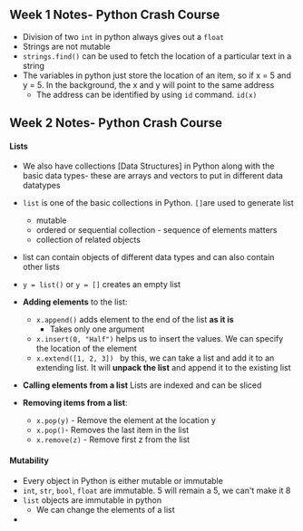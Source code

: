 
## Week 1 Notes- Python Crash Course

* Division of two `int` in python always gives out a `float `
* Strings are not mutable 
* `strings.find()` can be used to fetch the location of a particular text in a string
* The variables in python just store the location of an item,  so if x = 5 and y = 5. In the background, the x and y will point to the same address
	* The address can be identified by using `id` command. `id(x)`

## Week 2 Notes- Python Crash Course

#### Lists
* We also have collections [Data Structures] in Python along with the basic data types- these are arrays and vectors to put in different data datatypes

* `list` is one of the basic collections in Python. `[]`are used to generate list 
	* mutable
	* ordered or sequential collection - sequence of elements matters
	* collection of related objects
* list can contain objects of different data types and can also contain other lists
* `y = list()` or `y = []` creates an empty list 

* **Adding elements** to the list:
	* `x.append()` adds element to the end of the list **as it is**
		* Takes only one argument
	* `x.insert(0, "Half")` helps us to insert the values. We can specify the location of the element 
	* `x.extend([1, 2, 3]) ` by this, we can take a list and add it to an extending list. It will **unpack the list** and append it to the existing list

* **Calling elements from a list** Lists are indexed and can be sliced
* **Removing items from a list**:
	* `x.pop(y)` - Remove the element at the location y
	* `x.pop()`- Removes the last item in the list
	* `x.remove(z)` - Remove first z from the list
	
#### Mutability
* Every object in Python is either mutable or immutable
* `int`,  `str`, `bool`, `float` are immutable. 5 will remain a 5, we can't make it 8 
* `list` objects are immutable in python
	* We can change the elements of a list 
* 
<!--stackedit_data:
eyJoaXN0b3J5IjpbMTkzOTIzOTE2NywxOTE1NDE1OTcsMTExNz
MxOTI3MiwtMTAzOTk1OTkwNyw0MDE0MDM1OTYsOTAxNDU1NzI5
LC01MTA1ODc5NzMsLTEzODczNTQ1OTcsLTk1ODIyNDIzOSwxOT
c0NzYxMDA2LDE4NjMyMDIxOTcsLTEwNTgzMjEwNTddfQ==
-->